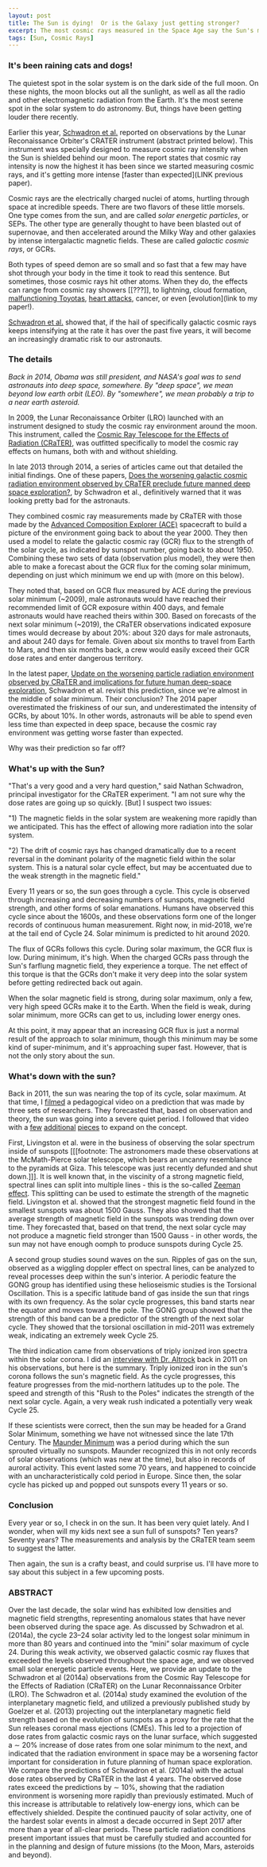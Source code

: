 ```yaml
---
layout: post
title: The Sun is dying!  Or is the Galaxy just getting stronger?
excerpt: The most cosmic rays measured in the Space Age say the Sun's magnetic field is getting weaker, but other evidence points to a resurgence of the solar cycle.  Who is right?
tags: [Sun, Cosmic Rays]
---
```


### It's been raining cats and dogs!

The quietest spot in the solar system is on the dark side of the full moon. On these nights, the moon blocks out all the sunlight, as well as all the radio and other electromagnetic radiation from the Earth.  It's the most serene spot in the solar system to do astronomy.  But, things have been getting louder there recently.

Earlier this year, [Schwadron et al.](LINK) reported on observations by the Lunar Reconaissance Orbiter's CRATER instrument (abstract printed below).  This instrument was specially designed to measure cosmic ray intensity when the Sun is shielded behind our moon.  The report states that cosmic ray intensity is now the highest it has been since we started measuring cosmic rays, and it's getting more intense [faster than expected](LINK previous paper).

Cosmic rays are the electrically charged nuclei of atoms, hurtling through space at incredible speeds.  There are two flavors of these little morsels.  One type comes from the sun, and are called _solar energetic particles_, or SEPs.  The other type are generally thought to have been blasted out of supernovae, and then accelerated around the Milky Way and other galaxies by intense intergalactic magnetic fields.  These are called _galactic cosmic rays_, or GCRs.

Both types of speed demon are so small and so fast that a few may have shot through your body in the time it took to read this sentence.  But sometimes, those cosmic rays hit other atoms.  When they do, the effects can range from cosmic ray showers [[???]], to lightning, cloud formation, [malfunctioning Toyotas](link), [heart attacks](link), cancer, or even [evolution](link to my paper!).

[Schwadron et al.](LINK) showed that, if the hail of specifically galactic cosmic rays keeps intensifying at the rate it has over the past five years, it will become an increasingly dramatic risk to our astronauts.

### The details

_Back in 2014, Obama was still president, and NASA's goal was to send astronauts into deep space, somewhere.  By "deep space", we mean beyond low earth orbit (LEO).  By "somewhere", we mean probably a trip to a near earth asteroid._

In 2009, the Lunar Reconaissance Orbiter (LRO) launched with an instrument designed to study the cosmic ray environment around the moon.  This instrument, called the [Cosmic Ray Telescope for the Effects of Radiation (CRaTER)](http://crater.sr.unh.edu/), was outfitted specifically to model the cosmic ray effects on humans, both with and without shielding.

In late 2013 through 2014, a series of articles came out that detailed the initial findings.  One of these papers, [Does the worsening galactic cosmic radiation environment observed by CRaTER preclude future manned deep space exploration?](LINK), by Schwadron et al., definitively warned that it was looking pretty bad for the astronauts.

They combined cosmic ray measurements made by CRaTER with those made by the [Advanced Composition Explorer (ACE)](LINK) spacecraft to build a picture of the environment going back to about the year 2000.  They then used a model to relate the galactic cosmic ray (GCR) flux to the strength of the solar cycle, as indicated by sunspot number, going back to about 1950.  Combining these two sets of data (observation plus model), they were then able to make a forecast about the GCR flux for the coming solar minimum, depending on just which minimum we end up with (more on this below).

They noted that, based on GCR flux measured by ACE during the previous solar minimum (~2009), male astronauts would have reached their recommended limit of GCR exposure within 400 days, and female astronauts would have reached theirs within 300.  Based on forecasts of the next solar minimum (~2019), the CRaTER observations indicated exposure times would decrease by about 20%:  about 320 days for male astronauts, and about 240 days for female.  Given about six months to travel from Earth to Mars, and then six months back, a crew would easily exceed their GCR dose rates and enter dangerous territory.

In the latest paper, [Update on the worsening particle radiation environment observed by CRaTER and implications for future human deep-space exploration](LINK), Schwadron et al. revisit this prediction, since we're almost in the middle of solar minimum.  Their conclusion?  The 2014 paper overestimated the friskiness of our sun, and underestimated the intensity of GCRs, by about 10%.  In other words, astronauts will be able to spend even less time than expected in deep space, because the cosmic ray environment was getting worse faster than expected.

Why was their prediction so far off?

### What's up with the Sun?

"That's a very good and a very hard question," said Nathan Schwadron, principal investigator for the CRaTER experiment.  "I am not sure why the dose rates are going up so quickly.  [But] I suspect two issues:

"1) The magnetic fields in the solar system are weakening more rapidly than we anticipated.  This has the effect of allowing more radiation into the solar system.

"2) The drift of cosmic rays has changed dramatically due to a recent reversal in the dominant polarity of the magnetic field within the solar system. This is a natural solar cycle effect, but may be accentuated due to the weak strength in the magnetic field."

Every 11 years or so, the sun goes through a cycle.  This cycle is observed through increasing and decreasing numbers of sunspots, magnetic field strength, and other forms of solar emanations.  Humans have observed this cycle since about the 1600s, and these observations form one of the longer records of continuous human measurement.  Right now, in mid-2018, we're at the tail end of Cycle 24.  Solar minimum is predicted to hit around 2020.  

The flux of GCRs follows this cycle.  During solar maximum, the GCR flux is low.  During minimum, it's high.  When the charged GCRs pass through the Sun's farflung magnetic field, they experience a torque.  The net effect of this torque is that the GCRs don't make it very deep into the solar system before getting redirected back out again.

When the solar magnetic field is strong, during solar maximum, only a few, very high speed GCRs make it to the Earth.  When the field is weak, during solar minimum, more GCRs can get to us, including lower energy ones.  

At this point, it may appear that an increasing GCR flux is just a normal result of the approach to solar minimum, though this minimum may be some kind of super-minimum, and it's approaching super fast.  However, that is not the only story about the sun.

### What's down with the sun?

Back in 2011, the sun was nearing the top of its cycle, solar maximum.  At that time, I [filmed](LINK) a pedagogical video on a prediction that was made by three sets of researchers.  They forecasted that, based on observation and theory, the sun was going into a severe quiet period.  I followed that video with a [few](link) [additional](link) [pieces](link) to expand on the concept.

First, Livingston et al. were in the business of observing the solar spectrum inside of sunspots [[[footnote: The astronomers made these observations at the McMath-Pierce solar telescope, which bears an uncanny resemblance to the pyramids at Giza.  This telescope was just recently defunded and shut down.]]].  It is well known that, in the viscinity of a strong magnetic field, spectral lines can split into multiple lines - this is the so-called [Zeeman effect](link).  This splitting can be used to estimate the strength of the magnetic field.  Livingston et al. showed that the strongest magnetic field found in the smallest sunspots was about 1500 Gauss.  They also showed that the average strength of magnetic field in the sunspots was trending down over time.  They forecasted that, based on that trend, the next solar cycle may not produce a magnetic field stronger than 1500 Gauss - in other words, the sun may not have enough oomph to produce sunspots during Cycle 25.

A second group studies sound waves on the sun.  Ripples of gas on the sun, observed as a wiggling doppler effect on spectral lines, can be analyzed to reveal processes deep within the sun's interior.  A periodic feature the GONG group has identified using these helioseismic studies is the Torsional Oscillation.  This is a specific latitude band of gas inside the sun that rings with its own frequency.  As the solar cycle progresses, this band starts near the equator and moves toward the pole.  The GONG group showed that the strength of this band can be a predictor of the strength of the next solar cycle.  They showed that the torsional oscillation in mid-2011 was extremely weak, indicating an extremely week Cycle 25.

The third indication came from observations of triply ionized iron spectra within the solar corona.  I did an [interview with Dr. Altrock](link) back in 2011 on his observations, but here is the summary.  Triply ionized iron in the sun's corona follows the sun's magnetic field.  As the cycle progresses, this feature progresses from the mid-northern latitudes up to the pole.  The speed and strength of this "Rush to the Poles" indicates the strength of the next solar cycle.  Again, a very weak rush indicated a potentially very weak Cycle 25.

If these scientists were correct, then the sun may be headed for a Grand Solar Minimum, something we have not witnessed since the late 17th Century.  The [Maunder Minimum](link) was a period during which the sun sprouted virtually no sunspots.  Maunder recognized this in not only records of solar observations (which was new at the time), but also in records of auroral activity.  This event lasted some 70 years, and happened to coincide with an uncharacteristically cold period in Europe.  Since then, the solar cycle has picked up and popped out sunspots every 11 years or so.

### Conclusion

Every year or so, I check in on the sun.  It has been very quiet lately.  And I wonder, when will my kids next see a sun full of sunspots?  Ten years?  Seventy years?  The measurements and analysis by the CRaTER team seem to suggest the latter.

Then again, the sun is a crafty beast, and could surprise us.  I'll have more to say about this subject in a few upcoming posts.

### ABSTRACT

Over the last decade, the solar wind has exhibited low densities and magnetic
field strengths, representing anomalous states that have never been observed
during the space age. As discussed by Schwadron et al. (2014a), the cycle 23–24
solar activity led to the longest solar minimum in more than 80 years and
continued into the “mini” solar maximum of cycle 24. During this weak activity,
we observed galactic cosmic ray fluxes that exceeded the levels observed
throughout the space age, and we observed small solar energetic particle
events. Here, we provide an update to the Schwadron et al (2014a) observations
from the Cosmic Ray Telescope for the Effects of Radiation (CRaTER) on the
Lunar Reconnaissance Orbiter (LRO). The Schwadron et al. (2014a) study examined
the evolution of the interplanetary magnetic field, and utilized a previously
published study by Goelzer et al. (2013) projecting out the interplanetary
magnetic field strength based on the evolution of sunspots as a proxy for the
rate that the Sun releases coronal mass ejections (CMEs). This led to a
projection of dose rates from galactic cosmic rays on the lunar surface, which
suggested a ∼ 20% increase of dose rates from one solar minimum to the next,
and indicated that the radiation environment in space may be a worsening factor
important for consideration in future planning of human space exploration. We
compare the predictions of Schwadron et al. (2014a) with the actual dose rates
observed by CRaTER in the last 4 years. The observed dose rates exceed the
predictions by ∼ 10%, showing that the radiation environment is worsening more
rapidly than previously estimated. Much of this increase is attributable to
relatively low-energy ions, which can be effectively shielded.  Despite the
continued paucity of solar activity, one of the hardest solar events in almost
a decade occurred in Sept 2017 after more than a year of all-clear periods.
These particle radiation conditions present important issues that must be
carefully studied and accounted for in the planning and design of future
missions (to the Moon, Mars, asteroids and beyond).
